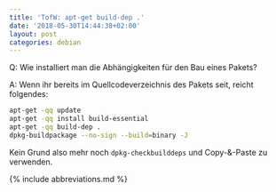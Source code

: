 ```yaml
---
title: 'TofW: apt-get build-dep .'
date: '2018-05-30T14:44:38+02:00'
layout: post
categories: debian
---
```


Q: Wie installiert man die Abhängigkeiten für den Bau eines Pakets?

A: Wenn ihr bereits im Quellcodeverzeichnis des Pakets seit, reicht folgendes:

```bash
apt-get -qq update
apt-get -qq install build-essential
apt-get -qq build-dep .
dpkg-buildpackage --no-sign --build=binary -J
```

Kein Grund also mehr noch `dpkg-checkbuilddeps` und Copy-&-Paste zu verwenden.

{% include abbreviations.md %}
